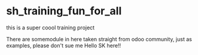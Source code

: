# sh_training_fun_for_all
this is a super coool training project 

There are somemodule in here taken straight from odoo community, just as examples, please don't sue me
Hello SK here!!
